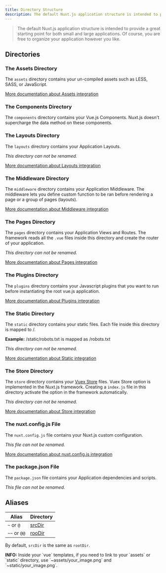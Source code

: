 ```yaml
---
title: Directory Structure
description: The default Nuxt.js application structure is intended to provide a great starting point for both large and small applications.
---
```


> The default Nuxt.js application structure is intended to provide a great starting point for both small and large applications. Of course, you are free to organize your application however you like.

## Directories

### The Assets Directory

The `assets` directory contains your un-compiled assets such as LESS, SASS, or JavaScript.

[More documentation about Assets integration](/guide/assets)

### The Components Directory

The `components` directory contains your Vue.js Components. Nuxt.js doesn't supercharge the data method on these components.

### The Layouts Directory

The `layouts` directory contains your Application Layouts.

_This directory can not be renamed._

[More documentation about Layouts integration](/guide/views#layouts)

### The Middleware Directory

The `middleware` directory contains your Application Middleware. The middleware lets you define custom function to be ran before rendering a page or a group of pages (layouts).

[More documentation about Middleware integration](/guide/routing#middleware)

### The Pages Directory

The `pages` directory contains your Application Views and Routes. The framework reads all the `.vue` files inside this directory and create the router of your application.

_This directory can not be renamed._

[More documentation about Pages integration](/guide/views)

### The Plugins Directory

The `plugins` directory contains your Javascript plugins that you want to run before instantiating the root vue.js application.

[More documentation about Plugins integration](/guide/plugins)

### The Static Directory

The `static` directory contains your static files. Each file inside this directory is mapped to /.

**Example:** /static/robots.txt is mapped as /robots.txt

_This directory can not be renamed._

[More documentation about Static integration](/guide/assets#static)

### The Store Directory

The `store` directory contains your [Vuex Store](http://vuex.vuejs.org) files. Vuex Store option is implemented in the Nuxt.js framework. Creating a `index.js` file in this directory activate the option in the framework automatically.

_This directory can not be renamed._

[More documentation about Store integration](/guide/vuex-store)

### The nuxt.config.js File

The `nuxt.config.js` file contains your Nuxt.js custom configuration.

_This file can not be renamed._

[More documentation about nuxt.config.js integration](/guide/configuration)

### The package.json File

The `package.json` file contains your Application dependencies and scripts.

_This file can not be renamed._

## Aliases

| Alias | Directory |
|-----|------|
| `~` or `@` | [srcDir](/api/configuration-srcdir) |
| `~~` or `@@` | [rooDir](/api/configuration-rootdir) |

By default, `srcDir` is the same as `rootDir`.

<p class="Alert Alert--nuxt-green"><b>INFO:</b> Inside your `vue` templates, if you need to link to your `assets` or `static` directory, use `~assets/your_image.png` and `~static/your_image.png`.</p>
